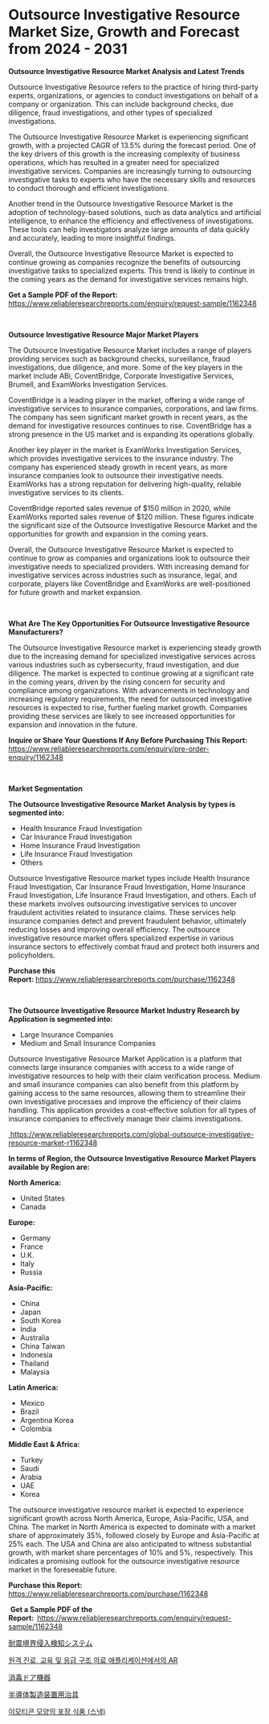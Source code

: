 <p><h1>Outsource Investigative Resource Market Size, Growth and Forecast from 2024 - 2031</h1></p><p><strong>Outsource Investigative Resource Market Analysis and Latest Trends</strong></p>
<p><p>Outsource Investigative Resource refers to the practice of hiring third-party experts, organizations, or agencies to conduct investigations on behalf of a company or organization. This can include background checks, due diligence, fraud investigations, and other types of specialized investigations.</p><p>The Outsource Investigative Resource Market is experiencing significant growth, with a projected CAGR of 13.5% during the forecast period. One of the key drivers of this growth is the increasing complexity of business operations, which has resulted in a greater need for specialized investigative services. Companies are increasingly turning to outsourcing investigative tasks to experts who have the necessary skills and resources to conduct thorough and efficient investigations.</p><p>Another trend in the Outsource Investigative Resource Market is the adoption of technology-based solutions, such as data analytics and artificial intelligence, to enhance the efficiency and effectiveness of investigations. These tools can help investigators analyze large amounts of data quickly and accurately, leading to more insightful findings.</p><p>Overall, the Outsource Investigative Resource Market is expected to continue growing as companies recognize the benefits of outsourcing investigative tasks to specialized experts. This trend is likely to continue in the coming years as the demand for investigative services remains high.</p></p>
<p><strong>Get a Sample PDF of the Report:&nbsp;</strong> <a href="https://www.reliableresearchreports.com/enquiry/request-sample/1162348">https://www.reliableresearchreports.com/enquiry/request-sample/1162348</a></p>
<p>&nbsp;</p>
<p><strong>Outsource Investigative Resource Major Market Players</strong></p>
<p><p>The Outsource Investigative Resource Market includes a range of players providing services such as background checks, surveillance, fraud investigations, due diligence, and more. Some of the key players in the market include ABi, CoventBridge, Corporate Investigative Services, Brumell, and ExamWorks Investigation Services.</p><p>CoventBridge is a leading player in the market, offering a wide range of investigative services to insurance companies, corporations, and law firms. The company has seen significant market growth in recent years, as the demand for investigative resources continues to rise. CoventBridge has a strong presence in the US market and is expanding its operations globally.</p><p>Another key player in the market is ExamWorks Investigation Services, which provides investigative services to the insurance industry. The company has experienced steady growth in recent years, as more insurance companies look to outsource their investigative needs. ExamWorks has a strong reputation for delivering high-quality, reliable investigative services to its clients.</p><p>CoventBridge reported sales revenue of $150 million in 2020, while ExamWorks reported sales revenue of $120 million. These figures indicate the significant size of the Outsource Investigative Resource Market and the opportunities for growth and expansion in the coming years.</p><p>Overall, the Outsource Investigative Resource Market is expected to continue to grow as companies and organizations look to outsource their investigative needs to specialized providers. With increasing demand for investigative services across industries such as insurance, legal, and corporate, players like CoventBridge and ExamWorks are well-positioned for future growth and market expansion.</p></p>
<p>&nbsp;</p>
<p><strong>What Are The Key Opportunities For Outsource Investigative Resource Manufacturers?</strong></p>
<p><p>The Outsource Investigative Resource market is experiencing steady growth due to the increasing demand for specialized investigative services across various industries such as cybersecurity, fraud investigation, and due diligence. The market is expected to continue growing at a significant rate in the coming years, driven by the rising concern for security and compliance among organizations. With advancements in technology and increasing regulatory requirements, the need for outsourced investigative resources is expected to rise, further fueling market growth. Companies providing these services are likely to see increased opportunities for expansion and innovation in the future.</p></p>
<p><strong>Inquire or Share Your Questions If Any Before Purchasing This Report:</strong> <a href="https://www.reliableresearchreports.com/enquiry/pre-order-enquiry/1162348">https://www.reliableresearchreports.com/enquiry/pre-order-enquiry/1162348</a></p>
<p>&nbsp;</p>
<p><strong>Market Segmentation</strong></p>
<p><strong>The Outsource Investigative Resource Market Analysis by types is segmented into:</strong></p>
<p><ul><li>Health Insurance Fraud Investigation</li><li>Car Insurance Fraud Investigation</li><li>Home Insurance Fraud Investigation</li><li>Life Insurance Fraud Investigation</li><li>Others</li></ul></p>
<p><p>Outsource Investigative Resource market types include Health Insurance Fraud Investigation, Car Insurance Fraud Investigation, Home Insurance Fraud Investigation, Life Insurance Fraud Investigation, and others. Each of these markets involves outsourcing investigative services to uncover fraudulent activities related to insurance claims. These services help insurance companies detect and prevent fraudulent behavior, ultimately reducing losses and improving overall efficiency. The outsource investigative resource market offers specialized expertise in various insurance sectors to effectively combat fraud and protect both insurers and policyholders.</p></p>
<p><strong>Purchase this Report:&nbsp;</strong><a href="https://www.reliableresearchreports.com/purchase/1162348">https://www.reliableresearchreports.com/purchase/1162348</a></p>
<p>&nbsp;</p>
<p><strong>The Outsource Investigative Resource Market Industry Research by Application is segmented into:</strong></p>
<p><ul><li>Large Insurance Companies</li><li>Medium and Small Insurance Companies</li></ul></p>
<p><p>Outsource Investigative Resource Market Application is a platform that connects large insurance companies with access to a wide range of investigative resources to help with their claim verification process. Medium and small insurance companies can also benefit from this platform by gaining access to the same resources, allowing them to streamline their own investigative processes and improve the efficiency of their claims handling. This application provides a cost-effective solution for all types of insurance companies to effectively manage their claims investigations.</p></p>
<p><a href="https://www.reliableresearchreports.com/global-outsource-investigative-resource-market-r1162348">&nbsp;https://www.reliableresearchreports.com/global-outsource-investigative-resource-market-r1162348</a></p>
<p><strong>In terms of Region, the Outsource Investigative Resource Market Players available by Region are:</strong></p>
<p>
    <p> <strong> North America: </strong>
        <ul>
            <li>United States</li>
            <li>Canada</li>
        </ul>
        </p> 
    <p> <strong> Europe: </strong>
        <ul>
            <li>Germany</li>
            <li>France</li>
            <li>U.K.</li>
            <li>Italy</li>
            <li>Russia</li>
        </ul>
        </p> 
    <p> <strong> Asia-Pacific: </strong>
        <ul>
            <li>China</li>
            <li>Japan</li>
            <li>South Korea</li>
            <li>India</li>
            <li>Australia</li>
            <li>China Taiwan</li>
            <li>Indonesia</li>
            <li>Thailand</li>
            <li>Malaysia</li>
        </ul>
        </p> 
    <p> <strong> Latin America: </strong>
        <ul>
            <li>Mexico</li>
            <li>Brazil</li>
            <li>Argentina Korea</li>
            <li>Colombia</li>
        </ul>
        </p> 
    <p> <strong> Middle East & Africa: </strong>
        <ul>
            <li>Turkey</li>
            <li>Saudi</li>
            <li>Arabia</li>
            <li>UAE</li>
            <li>Korea</li>
        </ul>
    </p>
    </p>
<p><p>The outsource investigative resource market is expected to experience significant growth across North America, Europe, Asia-Pacific, USA, and China. The market in North America is expected to dominate with a market share of approximately 35%, followed closely by Europe and Asia-Pacific at 25% each. The USA and China are also anticipated to witness substantial growth, with market share percentages of 10% and 5%, respectively. This indicates a promising outlook for the outsource investigative resource market in the foreseeable future.</p></p>
<p><strong>Purchase this Report: </strong><a href="https://www.reliableresearchreports.com/purchase/1162348">https://www.reliableresearchreports.com/purchase/1162348</a></p>
<p>&nbsp;<strong>Get a Sample PDF of the Report:&nbsp;&nbsp;</strong><a href="https://www.reliableresearchreports.com/enquiry/request-sample/1162348">https://www.reliableresearchreports.com/enquiry/request-sample/1162348</a></p>
<p><strong></strong></p>
<p><p><a href="https://github.com/lrlmopnhwd79300/Market-Research-Report-List-2/blob/main/643388498027.md">耐震境界侵入検知システム</a></p><p><a href="https://medium.com/@othaleffler66/%ED%85%94%EB%A0%88%EC%9D%98%ED%95%99-%ED%9B%88%EB%A0%A8-%EB%B0%8F-%EC%9D%91%EA%B8%89-%EC%9D%98%EB%A3%8C-%EC%9D%91%EC%9A%A9-%ED%94%84%EB%A1%9C%EA%B7%B8%EB%9E%A8-%EC%8B%9C%EC%9E%A5%EC%97%90%EC%84%9C-ar-%EC%8B%9C%EC%9E%A5-2031%EB%85%84%EA%B9%8C%EC%A7%80-%ED%8A%B8%EB%A0%8C%EB%93%9C-%EC%98%88%EC%B8%A1-%EB%B0%8F-%EA%B2%BD%EC%9F%81-%EB%B6%84%EC%84%9D-ae4fcc536955">원격 진료, 교육 및 응급 구조 의료 애플리케이션에서의 AR</a></p><p><a href="https://github.com/EstelWisozk1/Market-Research-Report-List-1/blob/main/667022598028.md">消毒ドア機器</a></p><p><a href="https://medium.com/@amarart56456/%E5%8D%8A%E5%B0%8E%E4%BD%93%E8%A3%BD%E9%80%A0%E8%A3%85%E7%BD%AE%E5%B8%82%E5%A0%B4%E3%81%AE%E3%82%B8%E3%82%B0%E3%81%AE%E5%88%86%E6%9E%90-%E3%82%B0%E3%83%AD%E3%83%BC%E3%83%90%E3%83%AB%E6%A5%AD%E7%95%8C%E3%81%AE%E5%B1%95%E6%9C%9B%E3%81%A8%E4%BA%88%E6%B8%AC-2024%E5%B9%B4%E3%81%8B%E3%82%892031%E5%B9%B4-26ff8b72de9c">半導体製造装置用治具</a></p><p><a href="https://medium.com/@mslonkoss78/%EC%9D%B4%EB%AA%A8%ED%8B%B0%EC%BD%98-%EB%AA%A8%EC%96%91%EC%9D%98-%ED%8F%AC%EC%9E%A5%EB%90%9C-%EA%B3%BC%EC%9E%90-%EC%8B%9C%EC%9E%A5%EC%9D%80-%EC%8B%9C%EC%9E%A5-%EC%A0%90%EC%9C%A0%EC%9C%A8-%EA%B7%9C%EB%AA%A8-%EB%B0%8F-2031%EB%85%84%EA%B9%8C%EC%A7%80%EC%9D%98-%EC%98%88%EC%83%81-%EC%98%88%EC%B8%A1%EC%97%90-%EC%B4%88%EC%A0%90%EC%9D%84-%EB%A7%9E%EC%B6%A5%EB%8B%88%EB%8B%A4-d280725079e2">이모티콘 모양의 포장 식품 (스낵)</a></p></p>